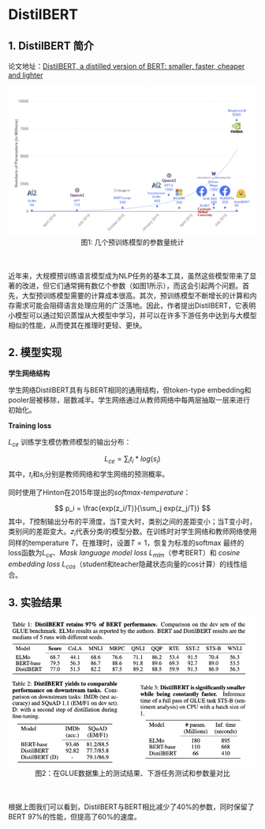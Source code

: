 # DistilBERT

## 1. DistilBERT 简介

论文地址：[DistilBERT, a distilled version of BERT: smaller, faster, cheaper and lighter](https://arxiv.org/pdf/1910.01108.pdf)

<center><img src="https://raw.githubusercontent.com/ZhangHandi/images-for-paddledocs/main/images/slim/DistilBERT/parameter%20counts.png" alt="parameters count" style="zoom:50%;"/><br>图1: 几个预训练模型的参数量统计</br></center><br></br>

近年来，大规模预训练语言模型成为NLP任务的基本工具，虽然这些模型带来了显著的改进，但它们通常拥有数亿个参数（如图1所示），而这会引起两个问题。首先，大型预训练模型需要的计算成本很高。其次，预训练模型不断增长的计算和内存需求可能会阻碍语言处理应用的广泛落地。因此，作者提出DistilBERT，它表明小模型可以通过知识蒸馏从大模型中学习，并可以在许多下游任务中达到与大模型相似的性能，从而使其在推理时更轻、更快。



## 2. 模型实现

**学生网络结构**

学生网络DistilBERT具有与BERT相同的通用结构，但token-type embedding和pooler层被移除，层数减半。学生网络通过从教师网络中每两层抽取一层来进行初始化。

**Training loss**

$L_{ce}$ 训练学生模仿教师模型的输出分布：


$$
L_{ce} = \sum_i t_i * log(s_i)
$$
其中，$t_i$和$s_i$分别是教师网络和学生网络的预测概率。

同时使用了Hinton在2015年提出的*softmax-temperature*：


$$
p_i = \frac{exp(z_i/T)}{\sum_j exp(z_j/T)}
$$
其中，$T$控制输出分布的平滑度，当T变大时，类别之间的差距变小；当T变小时，类别间的差距变大。$z_i$代表分类$i$的模型分数。在训练时对学生网络和教师网络使用同样的temperature $T$，在推理时，设置$T=1$，恢复为标准的softmax
最终的loss函数为$L_{ce}$、*Mask language model loss* $L_{mlm}$（参考BERT）和 *cosine embedding loss* $L_{cos}$（student和teacher隐藏状态向量的cos计算）的线性组合。



## 3. 实验结果

<center><img src="https://raw.githubusercontent.com/ZhangHandi/images-for-paddledocs/main/images/slim/DistilBERT/result.png" alt="results on GLUE" style="zoom:70%;"/><br>图2：在GLUE数据集上的测试结果、下游任务测试和参数量对比</br></center><br></br>

根据上图我们可以看到，DistilBERT与BERT相比减少了40%的参数，同时保留了BERT 97%的性能，但提高了60%的速度。